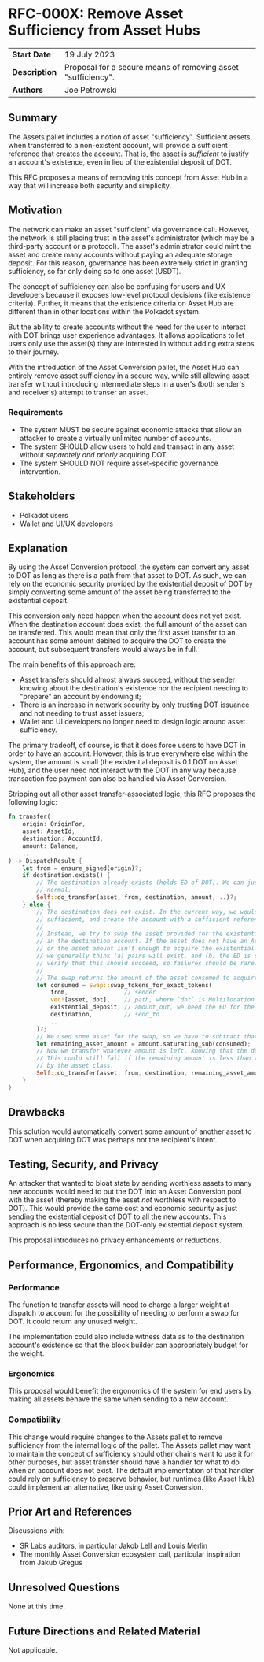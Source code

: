 # RFC-000X: Remove Asset Sufficiency from Asset Hubs

|                 |                                                                               |
| --------------- | ----------------------------------------------------------------------------- |
| **Start Date**  | 19 July 2023                                                                  |
| **Description** | Proposal for a secure means of removing asset "sufficiency".                  |
| **Authors**     | Joe Petrowski                                                                 |

## Summary

The Assets pallet includes a notion of asset "sufficiency". Sufficient assets, when transferred to
a non-existent account, will provide a sufficient reference that creates the account. That is, the
asset is _sufficient_ to justify an account's existence, even in lieu of the existential deposit of
DOT.

This RFC proposes a means of removing this concept from Asset Hub in a way that will increase both
security and simplicity.

## Motivation

The network can make an asset "sufficient" via governance call. However, the network is still
placing trust in the asset's administrator (which may be a third-party account or a protocol). The
asset's administrator could mint the asset and create many accounts without paying an adequate
storage deposit. For this reason, governance has been extremely strict in granting sufficiency, so
far only doing so to one asset (USDT).

The concept of sufficiency can also be confusing for users and UX developers because it exposes
low-level protocol decisions (like existence criteria). Further, it means that the existence
criteria on Asset Hub are different than in other locations within the Polkadot system.

But the ability to create accounts without the need for the user to interact with DOT brings user
experience advantages. It allows applications to let users only use the asset(s) they are
interested in without adding extra steps to their journey.

With the introduction of the Asset Conversion pallet, the Asset Hub can entirely remove asset
sufficiency in a secure way, while still allowing asset transfer without introducing intermediate
steps in a user's (both sender's and receiver's) attempt to transer an asset.

### Requirements

- The system MUST be secure against economic attacks that allow an attacker to create a virtually
  unlimited number of accounts.
- The system SHOULD allow users to hold and transact in any asset without _separately and priorly_
  acquiring DOT.
- The system SHOULD NOT require asset-specific governance intervention.

## Stakeholders

- Polkadot users
- Wallet and UI/UX developers

## Explanation

By using the Asset Conversion protocol, the system can convert any asset to DOT as long as there is
a path from that asset to DOT. As such, we can rely on the economic security provided by the
existential deposit of DOT by simply converting some amount of the asset being transferred to the
existential deposit.

This conversion only need happen when the account does not yet exist. When the destination account
does exist, the full amount of the asset can be transferred. This would mean that only the first
asset transfer to an account has some amount debited to acquire the DOT to create the account, but
subsequent transfers would always be in full.

The main benefits of this approach are:

- Asset transfers should almost always succeed, without the sender knowing about the destination's
  existence nor the recipient needing to "prepare" an account by endowing it;
- There is an increase in network security by only trusting DOT issuance and not needing to trust
  asset issuers;
- Wallet and UI developers no longer need to design logic around asset sufficiency.

The primary tradeoff, of course, is that it does force users to have DOT in order to have an
account. However, this is true everywhere else within the system, the amount is small (the
existential deposit is 0.1 DOT on Asset Hub), and the user need not interact with the DOT in any
way because transaction fee payment can also be handled via Asset Conversion.

Stripping out all other asset transfer-associated logic, this RFC proposes the following logic:

```rust
fn transfer(
    origin: OriginFor,
    asset: AssetId,
    destination: AccountId,
    amount: Balance,
    ..
) -> DispatchResult {
    let from = ensure_signed(origin)?;
    if destination.exists() {
        // The destination already exists (holds ED of DOT). We can just transfer the asset as
        // normal.
        Self::do_transfer(asset, from, destination, amount, ..)?;
    } else {
        // The destination does not exist. In the current way, we would check if the asset is
        // sufficient, and create the account with a sufficient reference if so or fail if not.
        //
        // Instead, we try to swap the asset provided for the existential deposit, depositing the ED
        // in the destination account. If the asset does not have an Asset Conversion pair with DOT
        // or the asset amount isn't enough to acquire the existential deposit, this will fail. But
        // we generally think (a) pairs will exist, and (b) the ED is small and UIs can easily
        // verify that this should succeed, so failures should be rare.
        //
        // The swap returns the amount of the asset consumed to acquire the ED.
        let consumed = Swap::swap_tokens_for_exact_tokens(
            from,                // sender
            vec![asset, dot],    // path, where `dot` is Multilocation {parents: 1, interior: Here}
            existential_deposit, // amount_out, we need the ED for the account
            destination,         // send_to
            ..
        )?;
        // We used some asset for the swap, so we have to subtract that from the amount.
        let remaining_asset_amount = amount.saturating_sub(consumed);
        // Now we transfer whatever amount is left, knowing that the destination account exists.
        // This could still fail if the remaining amount is less than the minimum balance required
        // by the asset class.
        Self::do_transfer(asset, from, destination, remaining_asset_amount, ..)?;
    }
}
```

## Drawbacks

This solution would automatically convert some amount of another asset to DOT when acquiring DOT
was perhaps not the recipient's intent.

## Testing, Security, and Privacy

An attacker that wanted to bloat state by sending worthless assets to many new accounts would need
to put the DOT into an Asset Conversion pool with the asset (thereby making the asset _not_
worthless with respect to DOT). This would provide the same cost and economic security as just
sending the existential deposit of DOT to all the new accounts. This approach is no less secure
than the DOT-only existential deposit system.

This proposal introduces no privacy enhancements or reductions.

## Performance, Ergonomics, and Compatibility

### Performance

The function to transfer assets will need to charge a larger weight at dispatch to account for the
possibility of needing to perform a swap for DOT. It could return any unused weight.

The implementation could also include witness data as to the destination account's existence so
that the block builder can appropriately budget for the weight.

### Ergonomics

This proposal would benefit the ergonomics of the system for end users by making all assets behave
the same when sending to a new account.

### Compatibility

This change would require changes to the Assets pallet to remove sufficiency from the internal
logic of the pallet. The Assets pallet may want to maintain the concept of sufficiency should other
chains want to use it for other purposes, but asset transfer should have a handler for what to do
when an account does not exist. The default implementation of that handler could rely on
sufficiency to preserve behavior, but runtimes (like Asset Hub) could implement an alternative,
like using Asset Conversion.

## Prior Art and References

Discussions with:

- SR Labs auditors, in particular Jakob Lell and Louis Merlin
- The monthly Asset Conversion ecosystem call, particular inspiration from Jakub Gregus

## Unresolved Questions

None at this time.

## Future Directions and Related Material

Not applicable.
